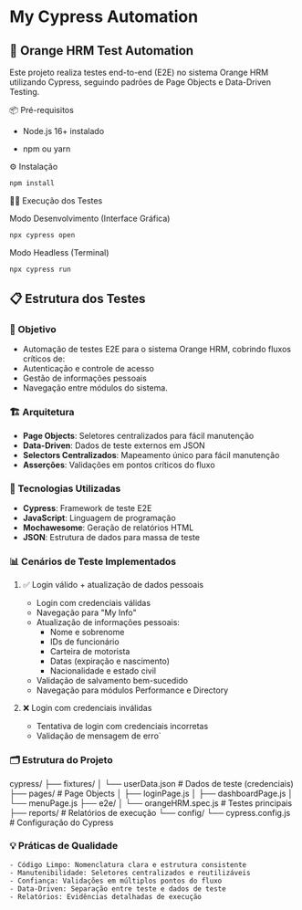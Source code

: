 # My Cypress Automation

## 🧡 Orange HRM Test Automation
Este projeto realiza testes end-to-end (E2E) no sistema Orange HRM utilizando Cypress, seguindo padrões de Page Objects e Data-Driven Testing.

📦 Pré-requisitos
- Node.js 16+ instalado

- npm ou yarn

⚙️ Instalação

``` bash
npm install
```
🏃‍♂️ Execução dos Testes

Modo Desenvolvimento (Interface Gráfica)
```bash
npx cypress open
```
Modo Headless (Terminal)
```bash
npx cypress run
```


## 📋 Estrutura dos Testes

### 🎯 Objetivo
- Automação de testes E2E para o sistema Orange HRM, cobrindo fluxos críticos de:
- Autenticação e controle de acesso
- Gestão de informações pessoais
- Navegação entre módulos do sistema.

### 🏗️ Arquitetura
- **Page Objects**: Seletores centralizados para fácil manutenção
- **Data-Driven**: Dados de teste externos em JSON
- **Selectors Centralizados**: Mapeamento único para fácil manutenção
- **Asserções**: Validações em pontos críticos do fluxo

### 🚀 Tecnologias Utilizadas
- **Cypress**: Framework de teste E2E
- **JavaScript**: Linguagem de programação
- **Mochawesome**: Geração de relatórios HTML
- **JSON**: Estrutura de dados para massa de teste

### 📊 Cenários de Teste Implementados

1. ✅ Login válido + atualização de dados pessoais
    - Login com credenciais válidas
    - Navegação para "My Info"
    - Atualização de informações pessoais:
        - Nome e sobrenome
        - IDs de funcionário
        - Carteira de motorista
        - Datas (expiração e nascimento)
        - Nacionalidade e estado civil
    - Validação de salvamento bem-sucedido
    - Navegação para módulos Performance e Directory

2. ❌ Login com credenciais inválidas
    - Tentativa de login com credenciais incorretas
    - Validação de mensagem de erro`

### 🗂️ Estrutura do Projeto

cypress/
├── fixtures/
│   └── userData.json          # Dados de teste (credenciais)
├── pages/                     # Page Objects
│   ├── loginPage.js
│   ├── dashboardPage.js
│   └── menuPage.js
├── e2e/
│   └── orangeHRM.spec.js      # Testes principais
├── reports/                   # Relatórios de execução
└── config/
    └── cypress.config.js      # Configuração do Cypress



### 💡 Práticas de Qualidade
    - Código Limpo: Nomenclatura clara e estrutura consistente
    - Manutenibilidade: Seletores centralizados e reutilizáveis
    - Confiança: Validações em múltiplos pontos do fluxo
    - Data-Driven: Separação entre teste e dados de teste
    - Relatórios: Evidências detalhadas de execução

